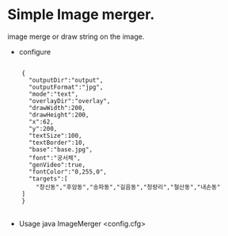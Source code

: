 Simple Image merger.
=============
image merge or draw string on the image.

* configure
<pre>
<code>
    {
      "outputDir":"output",
      "outputFormat":"jpg",
      "mode":"text",
      "overlayDir":"overlay",
      "drawWidth":200,
      "drawHeight":200,
      "x":62,
      "y":200,
      "textSize":100,
      "textBorder":10,
      "base":"base.jpg",
      "font":"궁서체",
      "genVideo":true,
      "fontColor":"0,255,0",
      "targets":[
        "창신동","후암동","송파동","길음동","청량리","철산동","내손동"
    ]
    }
</code>
</pre>

* Usage
    java ImageMerger <config.cfg>

